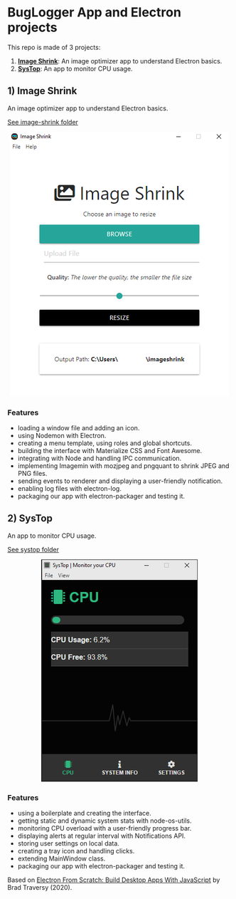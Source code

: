 # BugLogger App and Electron projects

This repo is made of 3 projects:

1. [**Image Shrink**](#imageshrink): An image optimizer app to understand Electron basics.
2. [**SysTop**](#systop): An app to monitor CPU usage.

## <a name="imageshrink"></a>1) Image Shrink

An image optimizer app to understand Electron basics.

[See image-shrink folder](https://github.com/solygambas/electron-react-bug-logger/tree/master/image-shrink)

<p align="center">
    <img src="image-shrink/screenshot.png">
</p>

### Features

- loading a window file and adding an icon.
- using Nodemon with Electron.
- creating a menu template, using roles and global shortcuts.
- building the interface with Materialize CSS and Font Awesome.
- integrating with Node and handling IPC communication.
- implementing Imagemin with mozjpeg and pngquant to shrink JPEG and PNG files.
- sending events to renderer and displaying a user-friendly notification.
- enabling log files with electron-log.
- packaging our app with electron-packager and testing it.

## <a name="systop"></a>2) SysTop

An app to monitor CPU usage.

[See systop folder](https://github.com/solygambas/electron-react-bug-logger/tree/master/systop)

<p align="center">
    <img src="systop/screenshot.png">
</p>

### Features

- using a boilerplate and creating the interface.
- getting static and dynamic system stats with node-os-utils.
- monitoring CPU overload with a user-friendly progress bar.
- displaying alerts at regular interval with Notifications API.
- storing user settings on local data.
- creating a tray icon and handling clicks.
- extending MainWindow class.
- packaging our app with electron-packager and testing it.

Based on [Electron From Scratch: Build Desktop Apps With JavaScript](https://www.udemy.com/course/electron-from-scratch/) by Brad Traversy (2020).
